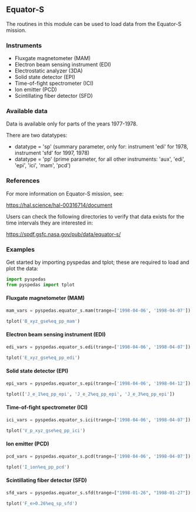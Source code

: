 
## Equator-S
The routines in this module can be used to load data from the Equator-S mission. 


### Instruments
- Fluxgate magnetometer (MAM)
- Electron beam sensing instrument (EDI)
- Electrostatic analyzer (3DA)
- Solid state detector (EPI)
- Time-of-fight spectrometer (ICI)
- Ion emitter (PCD)
- Scintillating fiber detector (SFD)

### Available data

Data is available only for parts of the years 1977-1978. 

There are two datatypes:
- datatype = 'sp' (summary parameter, only for: instrument 'edi' for 1978, instrument 'sfd' for 1997, 1978)
- datatype = 'pp' (prime parameter, for all other instruments: 'aux', 'edi', 'epi', 'ici', 'mam', 'pcd')

### References

For more information on Equator-S mission, see:

https://hal.science/hal-00316714/document


Users can check the following directories to verify that data exists for the time intervals they are interested in: 

https://spdf.gsfc.nasa.gov/pub/data/equator-s/

### Examples
Get started by importing pyspedas and tplot; these are required to load and plot the data:

```python
import pyspedas
from pyspedas import tplot
```

#### Fluxgate magnetometer (MAM)

```python
mam_vars = pyspedas.equator_s.mam(trange=['1998-04-06', '1998-04-07'])

tplot('B_xyz_gse%eq_pp_mam')
```

#### Electron beam sensing instrument (EDI)

```python
edi_vars = pyspedas.equator_s.edi(trange=['1998-04-06', '1998-04-07'])

tplot('E_xyz_gse%eq_pp_edi')
```

#### Solid state detector (EPI)

```python
epi_vars = pyspedas.equator_s.epi(trange=['1998-04-06', '1998-04-12'])

tplot(['J_e_1%eq_pp_epi', 'J_e_2%eq_pp_epi', 'J_e_3%eq_pp_epi'])
```

#### Time-of-fight spectrometer (ICI)

```python
ici_vars = pyspedas.equator_s.ici(trange=['1998-04-06', '1998-04-07'])

tplot('V_p_xyz_gse%eq_pp_ici')
```

#### Ion emitter (PCD)

```python
pcd_vars = pyspedas.equator_s.pcd(trange=['1998-04-06', '1998-04-07'])

tplot('I_ion%eq_pp_pcd')
```

#### Scintillating fiber detector (SFD)

```python
sfd_vars = pyspedas.equator_s.sfd(trange=["1998-01-26", "1998-01-27"])

tplot('F_e>0.26%eq_sp_sfd')
```
